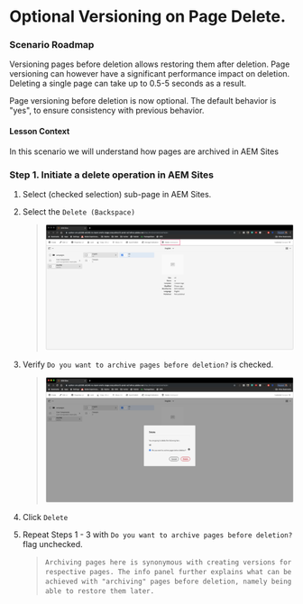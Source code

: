
# Optional Versioning on Page Delete.

### Scenario Roadmap

Versioning pages before deletion allows restoring them after deletion. Page versioning can however have a significant performance impact on deletion. Deleting a single page can take up to 0.5-5 seconds as a result.

Page versioning before deletion is now optional. The default behavior is "yes", to ensure consistency with previous behavior.

#### Lesson Context

In this scenario we will understand how pages are archived in AEM Sites 

### Step 1. Initiate a delete operation in AEM Sites

1. Select (checked selection) sub-page in AEM Sites.

2. Select the ` Delete (Backspace) `

    > ![1.png](./images/1.png)

3. Verify ` Do you want to archive pages before deletion? ` is checked.

    > ![2.png](./images/2.png)

4. Click ` Delete `
5. Repeat Steps 1 - 3 with ` Do you want to archive pages before deletion? ` flag unchecked.

    > ` Archiving pages here is synonymous with creating versions for respective pages. The info panel further explains what can be achieved with "archiving" pages before deletion, namely being able to restore them later.  `



